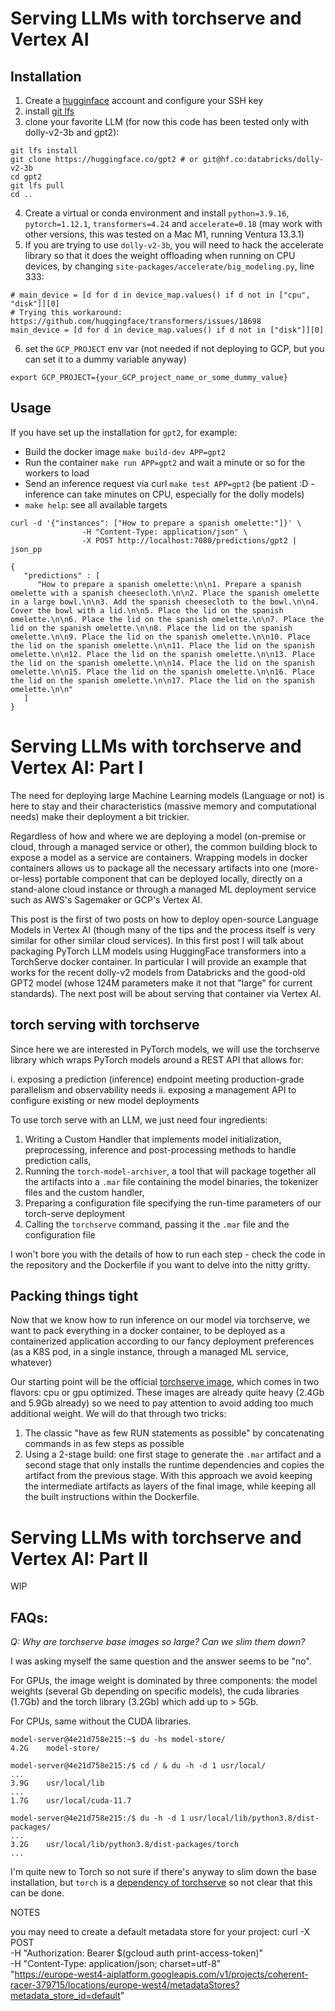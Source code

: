 # Serving LLMs with torchserve and Vertex AI


## Installation

1. Create a [hugginface](huggingface.co) account and configure your SSH key
2. install [git lfs](https://git-lfs.com/)
3. clone your favorite LLM (for now this code has been tested only with dolly-v2-3b and gpt2):
```
git lfs install
git clone https://huggingface.co/gpt2 # or git@hf.co:databricks/dolly-v2-3b
cd gpt2
git lfs pull
cd ..
```
4. Create a virtual or conda environment and install `python=3.9.16`,  `pytorch=1.12.1`,  `transformers=4.24` and `accelerate=0.18` (may work with other versions, this was tested
on a Mac M1, running Ventura 13.3.1)
5. If you are trying to use `dolly-v2-3b`, you will need to hack the accelerate library so
that it does the weight offloading when running on CPU devices, by changing
`site-packages/accelerate/big_modeling.py`, line 333:

```
# main_device = [d for d in device_map.values() if d not in ["cpu", "disk"]][0]
# Trying this workaround: https://github.com/huggingface/transformers/issues/18698
main_device = [d for d in device_map.values() if d not in ["disk"]][0]
```
6. set the `GCP_PROJECT` env var (not needed if not deploying to GCP, but you can set it to a dummy variable anyway)
```
export GCP_PROJECT={your_GCP_project_name_or_some_dummy_value}
```

## Usage

If you have set up the installation for `gpt2`, for example:

- Build the docker image `make build-dev APP=gpt2`
- Run the container `make run APP=gpt2` and wait a minute or so for the workers to load
- Send an inference request via curl `make test APP=gpt2` (be patient :D - inference can take minutes on CPU, especially for the dolly models)
- `make help`: see all available targets

```
curl -d '{"instances": ["How to prepare a spanish omelette:"]}' \
                -H "Content-Type: application/json" \
                -X POST http://localhost:7080/predictions/gpt2 | json_pp

{
   "predictions" : [
      "How to prepare a spanish omelette:\n\n1. Prepare a spanish omelette with a spanish cheesecloth.\n\n2. Place the spanish omelette in a large bowl.\n\n3. Add the spanish cheesecloth to the bowl.\n\n4. Cover the bowl with a lid.\n\n5. Place the lid on the spanish omelette.\n\n6. Place the lid on the spanish omelette.\n\n7. Place the lid on the spanish omelette.\n\n8. Place the lid on the spanish omelette.\n\n9. Place the lid on the spanish omelette.\n\n10. Place the lid on the spanish omelette.\n\n11. Place the lid on the spanish omelette.\n\n12. Place the lid on the spanish omelette.\n\n13. Place the lid on the spanish omelette.\n\n14. Place the lid on the spanish omelette.\n\n15. Place the lid on the spanish omelette.\n\n16. Place the lid on the spanish omelette.\n\n17. Place the lid on the spanish omelette.\n\n"
   ]
}
```


# Serving LLMs with torchserve and Vertex AI: Part I

The need for deploying large Machine Learning models (Language or not) is here to stay and
their characteristics (massive memory and computational needs) make their
deployment a bit trickier.

Regardless of how and where we are deploying a model (on-premise or cloud, through
a managed service or other), the common building block to expose a model as a service
are containers. Wrapping models in docker containers allows us to package
all the necessary artifacts into one (more-or-less) portable component that
can be deployed locally, directly on a stand-alone cloud instance or through a
managed ML deployment service such as AWS's Sagemaker or GCP's Vertex AI.

This post is the first of two posts on how to deploy open-source Language Models
in Vertex AI (though many of the tips and the process itself is very similar for other similar
cloud services). In this first post I will talk about packaging PyTorch LLM models using HuggingFace
transformers into a TorchServe docker container. In particular I will provide an example
that works for the recent dolly-v2 models from Databricks and the good-old GPT2 model
(whose 124M parameters make it not that "large" for current standards).
The next post will be about serving that container via Vertex AI.

## torch serving with torchserve

Since here we are interested in PyTorch models, we will use the torchserve library
which wraps PyTorch models around a REST API that allows for:

i. exposing a prediction (inference) endpoint meeting production-grade parallelism and observability needs
ii. exposing a management API to configure existing or new model deployments

To use torch serve with an LLM, we just need four ingredients:

1. Writing a Custom Handler that implements model initialization, preprocessing, inference and post-processing methods
   to handle prediction calls,
2. Running the `torch-model-archiver`, a tool that will package together all the artifacts into a `.mar` file
 containing the model binaries, the tokenizer files and the custom handler,
3. Preparing a configuration file specifying the run-time parameters of our torch-serve deployment
4. Calling the `torchserve` command, passing it the `.mar` file and the configuration file

I won't bore you with the details of how to run each step - check the code in the repository
and the Dockerfile if you want to delve into the nitty gritty.

## Packing things tight

Now that we know how to run inference on our model via torchserve, we want to pack
everything in a docker container, to be deployed as a containerized application
according to our fancy deployment preferences (as a K8S pod, in a single instance, through a managed
ML service, whatever)

Our starting point will be the official [torchserve image](https://hub.docker.com/r/pytorch/torchserve),
which comes in two flavors: cpu or gpu optimized. These images are already quite heavy (2.4Gb and 5.9Gb already)
so we need to pay attention to avoid adding too much additional weight. We will do that through two tricks:

1. The classic "have as few RUN statements as possible" by concatenating commands in as few steps as possible
2. Using a 2-stage build: one first stage to generate the `.mar` artifact and a second stage that only
installs the runtime dependencies and copies the artifact from the previous stage. With this approach we avoid
keeping the intermediate artifacts as layers of the final image, while keeping all the built instructions
within the Dockerfile.

# Serving LLMs with torchserve and Vertex AI: Part II

WIP

## FAQs:

_Q: Why are torchserve base images so large? Can we slim them down?_

I was asking myself the same question and the answer seems to be "no".

For GPUs, the image weight is dominated by three components: the model weights (several Gb depending on specific models), the cuda libraries (1.7Gb) and the torch library (3.2Gb)
which add up to > 5Gb.

For CPUs, same without the CUDA libraries.

```
model-server@4e21d758e215:~$ du -hs model-store/
4.2G    model-store/

model-server@4e21d758e215:/$ cd / & du -h -d 1 usr/local/
...
3.9G    usr/local/lib
...
1.7G    usr/local/cuda-11.7

model-server@4e21d758e215:/$ du -h -d 1 usr/local/lib/python3.8/dist-packages/
...
3.2G    usr/local/lib/python3.8/dist-packages/torch
...
```
I'm quite new to Torch so not sure if there's anyway to slim down the base installation, but `torch` is a [dependency
of torchserve](https://github.com/pytorch/serve/blob/master/requirements/torch_cu102_linux.txt) so not clear that this can be
done.

NOTES

you may need to create a default metadata store for your project:
curl -X POST \
    -H "Authorization: Bearer $(gcloud auth print-access-token)" \
    -H "Content-Type: application/json; charset=utf-8" \
    "https://europe-west4-aiplatform.googleapis.com/v1/projects/coherent-racer-379715/locations/europe-west4/metadataStores?metadata_store_id=default"
